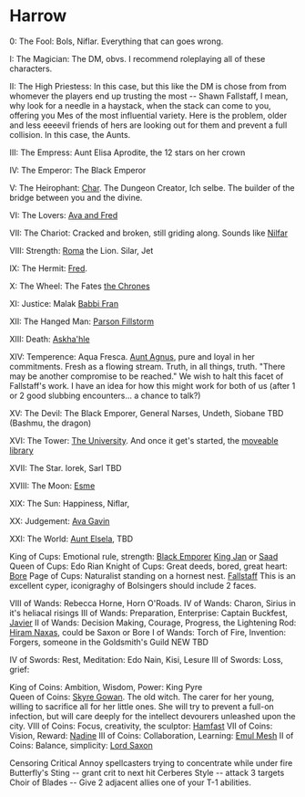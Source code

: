 # Harrow

0: The Fool: Bols, Niflar. Everything that can goes wrong.

I: The Magician: The DM, obvs. I recommend roleplaying all of these characters.

II: The High Priestess: In this case, but this like the DM is chose from from whomever the players end up trusting the most -- Shawn Fallstaff, I mean, why look for a needle in a haystack, when the stack can come to you, offering you Mes of the most influential variety. Here is the problem, older and less eeeevil friends of hers are looking out for them and prevent a full collision. In this case, the Aunts.

III: The Empress: Aunt Elisa Aprodite, the 12 stars on her crown

IV: The Emperor: The Black Emperor

V: The Heirophant: [Char](/p/char.md). The Dungeon Creator, Ich selbe. The builder of the bridge between you and the divine.

VI: The Lovers: [Ava and Fred](/p/t/the_lovers.md)

VII: The Chariot: Cracked and broken, still griding along. Sounds like [Nilfar](/p/niflar.md)

VIII: Strength: [Roma](/p/roma.md) the Lion. Silar, Jet

IX: The Hermit: [Fred](/p/fred.md).

X: The Wheel: The Fates [the Chrones](/p/the_crones.md)

XI: Justice: Malak [Babbi Fran](/p/babbi_fran.md)

XII: The Hanged Man: [Parson Fillstorm](/p/parson.md)

XIII: Death: [Askha'hle](/p/askhahale.md)

XIV: Temperence: Aqua Fresca. [Aunt Agnus](/p/aunt_agnus.md), pure and loyal in her commitments. Fresh as a flowing stream. Truth, in all things, truth. "There may be another compromise to be reached." We wish to halt this facet of Fallstaff's work. I have an idea for how this might work for both of us (after 1 or 2 good slubbing encounters... a chance to talk?)

XV: The Devil: The Black Emporer, General Narses, Undeth, Siobane TBD (Bashmu, the dragon)

XVI: The Tower: [The University](/f/the_university.md). And once it get's started, the [moveable library](/t/the_moveable_library.md)

XVII: The Star. Iorek, Sarl TBD

XVIII: The Moon: [Esme](/p/esme.md)

XIX: The Sun: Happiness, Niflar, 

XX: Judgement: [Ava Gavin](/p/ava.md)

XXI: The World: [Aunt Elsela](/p/aunt_elsela.md), TBD

King of Cups: Emotional rule, strength: [Black Emporer](/p/king_solen.md) [King Jan](/p/kian_jan.md) or [Saad](/p/saad.md)
Queen of Cups: Edo Rian
Knight of Cups: Great deeds, bored, great heart: [Bore](/p/bore.md)
Page of Cups: Naturalist standing on a hornest nest. [Fallstaff](/p/fallstaff.md) This is an excellent cyper, iconigraghy of Bolsingers should include 2 faces.

VIII of Wands: Rebecca Horne, Horn O'Roads.
IV of Wands: Charon, Sirius in it's heliacal risings
III of Wands: Preparation, Enterprise: Captain Buckfest, [Javier](/p/javier.md)
II of Wands: Decision Making, Courage, Progress, the Lightening Rod: [Hiram Naxas](/p/hiram.md), could be Saxon or Bore
I of Wands: Torch of Fire, Invention: Forgers, someone in the Goldsmith's Guild NEW TBD

IV of Swords: Rest, Meditation: Edo Nain, Kisi, Lesure
III of Swords: Loss, grief: 

King of Coins: Ambition, Wisdom, Power: King Pyre  
Queen of Coins:  [Skyre Gowan](/p/skyre_gowan.md). The old witch. The carer for her young, willing to sacrifice all for her little ones. She will try to prevent a full-on infection, but will care deeply for the intellect devourers unleashed upon the city.
VIII of Coins: Focus, creativity, the sculptor: [Hamfast](/p/hamfast.md)
VII of Coins: Vision, Reward: [Nadine](/p/nadine.md)
III of Coins: Collaboration, Learning: [Emul Mesh](/p/emul_mesh.md)
II of Coins: Balance, simplicity: [Lord Saxon](/p/lord_saxon.md)


Censoring Critical
Annoy spellcasters trying to concentrate while under fire
Butterfly's Sting -- grant crit to next hit
Cerberes Style -- attack 3 targets
Choir of Blades -- Give 2 adjacent allies one of your T-1 abilities.
